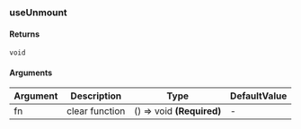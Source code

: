 ### useUnmount

#### Returns

`void`

#### Arguments

| Argument | Description    | Type                      | DefaultValue |
| -------- | -------------- | ------------------------- | ------------ |
| fn       | clear function | () => void **(Required)** | -            |
